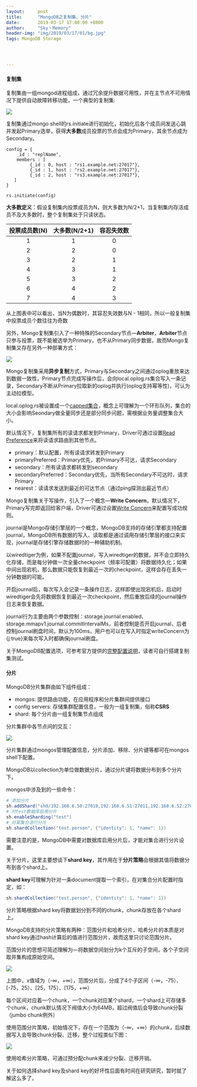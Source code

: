 ```yaml
---
layout:     post
title:      "MongoDB之复制集、分片"
date:       2019-03-17 17:00:00 +0800
author:     "Sky丶Memory"
header-img: "img/2019/03/17/01/bg.jpg"
tags: MongoDB Storage




---
```


#### 复制集

复制集由一组mongod进程组成，通过冗余提升数据可用性，并在主节点不可用情况下提供自动故障转移功能，一个典型的复制集:

![](/img/2019/03/17/01/01.svg)

复制集通过mongo shell的rs.initiate进行初始化，初始化后各个成员间发送心跳并发起Primary选举，获得**大多数**成员投票的节点会成为Primary，其余节点成为Secondary。

```shell
config = {
    _id : "replName",
    members : [
         {_id : 0, host : "rs1.example.net:27017"},
         {_id : 1, host : "rs2.example.net:27017"},
         {_id : 2, host : "rs3.example.net:27017"},
   ]
}

rs.initiate(config)
```

**大多数定义**：假设复制集内投票成员为N，则大多数为N/2+1，当复制集内存活成员不及大多数时，整个复制集处于只读状态。

| **投票成员数(N)** | **大多数(N/2+1)** | 容忍失效数 |
| :---------------: | :---------------: | :--------: |
|         1         |         1         |     0      |
|         2         |         2         |     0      |
|         3         |         2         |     1      |
|         4         |         3         |     1      |
|         5         |         3         |     2      |
|         6         |         4         |     2      |
|         7         |         4         |     3      |

从上图表中可以看出，当N为偶数时，其容忍失效数与N - 1相同，所以一般复制集中投票成员个数往往为奇数

另外，Mongo复制集引入了一种特殊的Secondary节点—**Arbiter**，**Arbiter**节点只参与投票，既不能被选举为Primary，也不从Primary同步数据，故而Mongo复制集又存在另外一种部署方式：

![](/img/2019/03/17/01/02.svg)

Mongo复制集采用**异步复制**方式，Primary与Secondary之间通过oplog重放来达到数据一致性，Primary节点完成写操作后，会向local.oplog.rs集合写入一条记录，Secondary不断从Primary拉取新的oplog并执行(oplog支持幂等性)，可认为主动拉模型。

local.oplog.rs被设置成一个[capped集合](https://docs.mongodb.com/manual/core/capped-collections/)，概念上可理解为一个环形队列，集合的大小会影响Seondary做全量同步还是部分同步问题，需根据业务量调整集合大小。

默认情况下，复制集所有的读请求都发到Primary，Driver可通过设置[Read Preference](https://docs.mongodb.com/manual/core/read-preference/)来将读请求路由到其他节点。

- primary：默认配置，所有读请求转发到Primary
- primaryPreferred：Primary优先，若Primary不可达，请求Secondary
- secondary：所有读请求都转发到secondary
- secondaryPreferred：Secondary优先，当所有Secondary不可达时，请求Primary
- nearest：读请求发送到最近的可达节点（通过ping探测出最近节点）

Mongo复制集关于写操作，引入了一个概念—**Write Concern**，默认情况下，Primary写完即返回给客户端，Driver可通过设置[Write Concern](https://docs.mongodb.com/manual/reference/write-concern/)来配置写成功规则。

journal是Mongo存储引擎层的一个概念，MongoDB支持的存储引擎都支持配置journal，MongoDB所有数据的写入、读取都是通过调用存储引擎层的接口来实现，journal是存储引擎存储数据时的一种辅助机制。

以wiredtiger为例，如果不配置journal，写入wiredtiger的数据，并不会立即持久化存储，而是每分钟做一次全量checkpoint（频率可配置）将数据持久化；如果中间出现宕机，那么数据只能恢复到最近一次的checkpoint，这样会存在丢失一分钟数据的可能。

开启journal后，每次写入会记录一条操作日志，这样即使出现宕机后，启动时wiredtiger会先将数据恢复到最近一次checkpoint，然后重放后续的journal操作日志来恢复数据。

journal行为主要由两个参数控制：storage.journal.enabled、storage.mmapv1.journal.commitIntervalMs，前者控制是否开启journal，后者控制journal刷盘时间，默认为100ms，用户也可以在写入时指定writeConcern为{j:true}来每次写入时都确保journal刷盘。

关于MongoDB配置选项，可参考官方提供的[完整配置说明](https://docs.mongodb.com/manual/reference/configuration-file-settings-command-line-options-mapping/)，读者可自行搭建复制集测试。

#### 分片

MongoDB分片集群由如下组件组成：

- mongos: 提供路由功能，在应用程序和分片集群间提供接口
- config servers: 存储集群配置信息，一般为一组复制集，俗称**CSRS**
- shard: 每个分片由一组复制集节点组成

分片集群中各节点间的交互：

![](/img/2019/03/17/01/03.svg)

分片集群通过mongos管理配置信息，分片添加、移除、分片键等都可在mongos shell下配置。

MongoDB以collection为单位做数据分片，通过分片键将数据分布到多个分片下。

mongos中涉及到的一些命令：

```powershell
# 添加分片
sh.addShard("sh0/192.168.6.50:27010,192.168.6.51:27011,192.168.6.52:27012")
# 对test数据库启用分片
sh.enableSharding("test")
# 对某集合进行分片
sh.shardCollection("test.person", {"identity": 1, "name": 1})
```



需要注意的是，MongoDB中需要对数据库启用分片后，才能对集合进行分片设置。

关于分片，这里主要想谈下**shard key**，其作用在于**分片策略**会根据其值将数据分布到各个shard上。

**shard key**可理解为针对一条document提取一个索引，在对集合分片配置时指定，如：

```powershell
sh.shardCollection("test.person", {"identity": 1, "name": 1})
```

分片策略根据shard key将数据划分到不同的chunk，chunk存放在各个shard上。

MongoDB支持的分片策略有两种：范围分片和哈希分片，哈希分片的本质是对shard key通过hash计算后的值进行范围分片，故而这里只讨论范围分片。

范围分片的思想可简述理解为—将数据空间划分为k个互斥的子空间，各个子空间取并集构成原始空间。

![](/img/2019/03/17/01/04.svg)

上图中，x值域为（-∞，+∞），范围分片后，分成了4个子区间（-∞，-75）、[-75，25）、[25，175）、[175，+∞）

每个区间对应着一个chunk，一个chunk对应某个shard，一个shard上可存储多个chunk，chunk默认情况下阀值大小为64MB，超过阀值后会导致chunk分裂（jumbo chunk例外）

使用范围分片策略，初始情况下，存在一个范围为（-∞，+∞）的chunk，后续数据写入会导致chunk分裂、迁移，整个过程类似下图：

![](/img/2019/03/17/01/05.png)

使用哈希分片策略，可通过预分配chunk来减少分裂、迁移开销。

关于如何选择shard key及shard key的好坏性后面有时间在研究研究，暂时就了解这么多了。